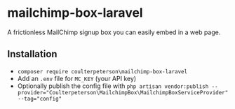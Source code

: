 # mailchimp-box-laravel

A frictionless MailChimp signup box you can easily embed in a web page.

## Installation

* `composer require coulterpeterson\mailchimp-box-laravel`
* Add an `.env` file for `MC_KEY` (your API key)
* Optionally publish the config file with `php artisan vendor:publish --provider="Coulterpeterson\MailchimpBox\MailchimpBoxServiceProvider" --tag="config"`